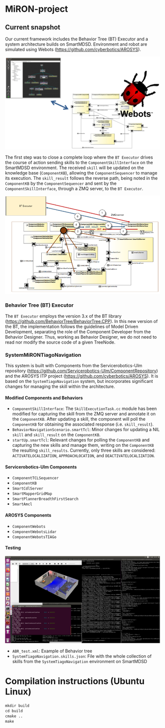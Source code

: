 # MiRON-project

## Current snapshot

Our current framework includes the Behavior Tree (BT) Executor and a system architecture builds on SmartMDSD. Environment and robot are simulated using Webots (https://github.com/cyberbotics/AROSYS). 

![Our current framework](global_framework.png)

The first step was to close a complete loop where the `BT Executor` drives the course of action sending skills to the `ComponentSkillInterface` on the SmartMDSD environment. The received `skill` will be updated on the knowledge base (`ComponentKB`), allowing the `ComponentSequencer` to manage its execution. The `skill_result` follows the reverse path, being noted in the `ComponentKB` by the `ComponentSequencer` and sent by the `ComponentSkillInterface`, through a ZMQ server, to the `BT Executor`.

![Managing the skill](managing-the-skill.png)

### Behavior Tree (BT) Executor

The `BT Executor` employs the version 3.x of the BT library (https://github.com/BehaviorTree/BehaviorTree.CPP). In this new version of the BT, the implementation follows the guidelines of Model Driven Development, separating the role of the Component Developer from the Behavior Designer. Thus, working as Behavior Designer, we do not need to read nor modify the source code of a given TreeNode.

### SystemMiRONTiagoNavigation

This system is built with Components from the Servicerobotics-Ulm repository (https://github.com/Servicerobotics-Ulm/ComponentRepository) and the AROSYS ITP project (https://github.com/cyberbotics/AROSYS). It is based on the  `SystemTiagoNavigation` system, but incorporates significant changes for managing the skill within the architecture.

#### Modified Components and Behaviors

- `ComponentSkillInterface`: The `SkillExecutionTask.cc` module has been modified for capturing the skill from the ZMQ server and annotate it on the `ComponentKB`. After updating a skill, the component will poll the `ComponentKB` for obtaining the associated response (i.e. `skill_result`).
- `BehaviorNavigationScenario.smartTcl`: Minor changes for updating a NIL `skill` and `skill_result` on the `ComponentKB`. 
- `startUp.smartTcl`: Relevant changes for polling the `ComponentKB` and capturing the new skills and manage them, writing on the `ComponentKB` the resulting `skill_results`. Currently, only three skills are considered: `ACTIVATELOCALIZATION`, `APPROACHLOCATION`, and `DEACTIVATELOCALIZATION`.

#### Servicerobotics-Ulm Components

- `ComponentTCLSequencer`
- `ComponentKB`
- `SmartCdlServer`
- `SmartMapperGridMap`
- `SmartPlannerBreadthFirstSearch`
- `SmartAmcl`

#### AROSYS Components

- `ComponentWebots`
- `ComponentWebotsLidar`
- `ComponentWebotsTIAGo`

#### Testing

![Framework snapshot](framework-snapshot.png)

- `ABR_test.xml`: Example of Behavior tree
- `SystemTiagoNavigation.skills.json`: File with the whole collection of skills from the `SystemTiagoNavigation` environment on SmartMDSD

# Compilation instructions (Ubuntu Linux) 
`mkdir build`  
`cd build`  
`cmake ..`  
`make`
